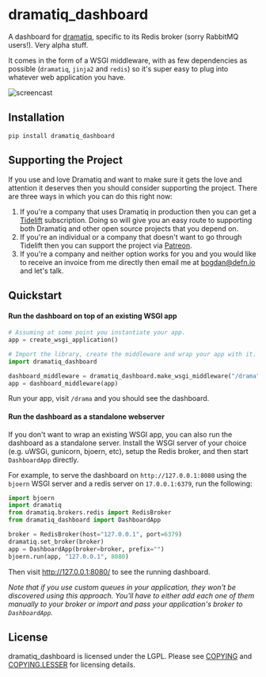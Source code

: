 # dramatiq_dashboard

A dashboard for [dramatiq], specific to its Redis broker (sorry
RabbitMQ users!).  Very alpha stuff.

It comes in the form of a WSGI middleware, with as few dependencies as
possible (`dramatiq`, `jinja2` and `redis`) so it's super easy to plug
into whatever web application you have.

![screencast](https://media.defn.io/dramatiq-dashboard-screencast.gif)

## Installation

    pip install dramatiq_dashboard

## Supporting the Project

If you use and love Dramatiq and want to make sure it gets the love
and attention it deserves then you should consider supporting the
project.  There are three ways in which you can do this right now:

1. If you're a company that uses Dramatiq in production then you can
   get a [Tidelift] subscription.  Doing so will give you an easy
   route to supporting both Dramatiq and other open source projects
   that you depend on.
2. If you're an individual or a company that doesn't want to go
   through Tidelift then you can support the project via [Patreon].
3. If you're a company and neither option works for you and you would
   like to receive an invoice from me directly then email me at
   bogdan@defn.io and let's talk.

[Tidelift]: https://tidelift.com/subscription/pkg/pypi-dramatiq?utm_source=pypi-dramatiq&utm_medium=referral&utm_campaign=readme
[Patreon]: https://patreon.com/popabogdanp

## Quickstart

#### Run the dashboard on top of an existing WSGI app

```python
# Assuming at some point you instantiate your app.
app = create_wsgi_application()

# Import the library, create the middleware and wrap your app with it.
import dramatiq_dashboard

dashboard_middleware = dramatiq_dashboard.make_wsgi_middleware("/drama")
app = dashboard_middleware(app)
```

Run your app, visit `/drama` and you should see the dashboard.

#### Run the dashboard as a standalone webserver

If you don't want to wrap an existing WSGI app, you can also run the
dashboard as a standalone server.  Install the WSGI server of your
choice (e.g. uWSGi, gunicorn, bjoern, etc), setup the Redis broker,
and then start `DashboardApp` directly.

For example, to serve the dashboard on `http://127.0.0.1:8080` using
the `bjoern` WSGI server and a redis server on `17.0.0.1:6379`, run
the following:

```python
import bjoern
import dramatiq
from dramatiq.brokers.redis import RedisBroker
from dramatiq_dashboard import DashboardApp

broker = RedisBroker(host="127.0.0.1", port=6379)
dramatiq.set_broker(broker)
app = DashboardApp(broker=broker, prefix="")
bjoern.run(app, "127.0.0.1", 8080)
```

Then visit http://127.0.0.1:8080/ to see the running dashboard.

*Note that if you use custom queues in your application, they won't be
discovered using this approach.  You'll have to either add each one of
them manually to your broker or import and pass your application's
broker to `DashboardApp`.*

## License

dramatiq_dashboard is licensed under the LGPL.  Please see [COPYING]
and [COPYING.LESSER] for licensing details.


[COPYING.LESSER]: https://github.com/Bogdanp/dramatiq_dashboard/blob/master/COPYING.LESSER
[COPYING]: https://github.com/Bogdanp/dramatiq_dashboard/blob/master/COPYING
[dramatiq]: https://dramatiq.io
